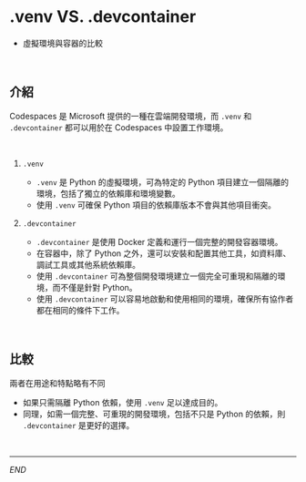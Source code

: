 # .venv VS. .devcontainer
- 虛擬環境與容器的比較

</br>

## 介紹

Codespaces 是 Microsoft 提供的一種在雲端開發環境，而 `.venv` 和 `.devcontainer` 都可以用於在 Codespaces 中設置工作環境。

</br>

1. `.venv`
   - `.venv` 是 Python 的虛擬環境，可為特定的 Python 項目建立一個隔離的環境，包括了獨立的依賴庫和環境變數。
   - 使用 `.venv` 可確保 Python 項目的依賴庫版本不會與其他項目衝突。


2. `.devcontainer`
   - `.devcontainer` 是使用 Docker 定義和運行一個完整的開發容器環境。
   - 在容器中，除了 Python 之外，還可以安裝和配置其他工具，如資料庫、調試工具或其他系統依賴庫。
   - 使用 `.devcontainer` 可為整個開發環境建立一個完全可重現和隔離的環境，而不僅是針對 Python。
   - 使用 `.devcontainer` 可以容易地啟動和使用相同的環境，確保所有協作者都在相同的條件下工作。

</br>

## 比較
兩者在用途和特點略有不同

- 如果只需隔離 Python 依賴，使用 `.venv` 足以達成目的。
- 同理，如需一個完整、可重現的開發環境，包括不只是 Python 的依賴，則 `.devcontainer` 是更好的選擇。

</br>

---

_END_